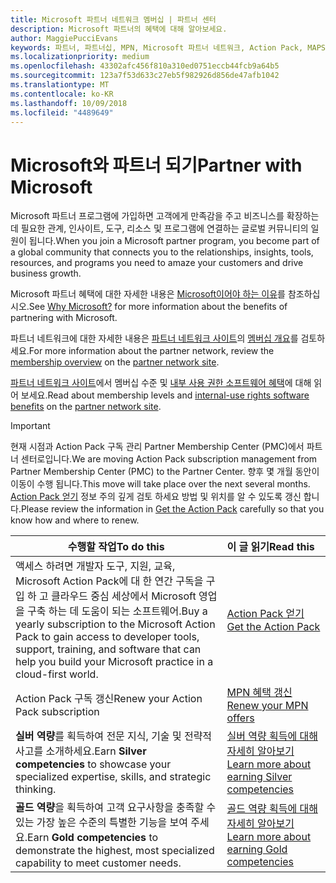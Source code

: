 ```yaml
---
title: Microsoft 파트너 네트워크 멤버십 | 파트너 센터
description: Microsoft 파트너의 혜택에 대해 알아보세요.
author: MaggiePucciEvans
keywords: 파트너, 파트너십, MPN, Microsoft 파트너 네트워크, Action Pack, MAPS, Action Pack 구독, 혜택, MPN 혜택, 멤버십, 실버, 골드, 역량
ms.localizationpriority: medium
ms.openlocfilehash: 43302afc456f810a310ed0751eccb44fcb9a64b5
ms.sourcegitcommit: 123a7f53d633c27eb5f982926d856de47afb1042
ms.translationtype: MT
ms.contentlocale: ko-KR
ms.lasthandoff: 10/09/2018
ms.locfileid: "4489649"
---
```

# <a name="partner-with-microsoft"></a><span data-ttu-id="2be3e-104">Microsoft와 파트너 되기</span><span class="sxs-lookup"><span data-stu-id="2be3e-104">Partner with Microsoft</span></span>

<span data-ttu-id="2be3e-105">Microsoft 파트너 프로그램에 가입하면 고객에게 만족감을 주고 비즈니스를 확장하는 데 필요한 관계, 인사이트, 도구, 리소스 및 프로그램에 연결하는 글로벌 커뮤니티의 일원이 됩니다.</span><span class="sxs-lookup"><span data-stu-id="2be3e-105">When you join a Microsoft partner program, you become part of a global community that connects you to the relationships, insights, tools, resources, and programs you need to amaze your customers and drive business growth.</span></span> 

<span data-ttu-id="2be3e-106">Microsoft 파트너 혜택에 대한 자세한 내용은 [Microsoft이어야 하는 이유](https://partner.microsoft.com/business-opportunities/why-microsoft)를 참조하십시오.</span><span class="sxs-lookup"><span data-stu-id="2be3e-106">See [Why Microsoft?](https://partner.microsoft.com/business-opportunities/why-microsoft) for more information about the benefits of partnering with Microsoft.</span></span> 

<span data-ttu-id="2be3e-107">파트너 네트워크에 대한 자세한 내용은 [파트너 네트워크 사이트](https://partner.microsoft.com)의 [멤버십 개요](https://partner.microsoft.com/membership)를 검토하세요.</span><span class="sxs-lookup"><span data-stu-id="2be3e-107">For more information about the partner network, review the [membership overview](https://partner.microsoft.com/membership) on the [partner network site](https://partner.microsoft.com).</span></span> 

<span data-ttu-id="2be3e-108"> [파트너 네트워크 사이트](https://partner.microsoft.com)에서 멤버십 수준 및 [내부 사용 권한 소프트웨어 혜택](https://partner.microsoft.com/membership/internal-use-software)에 대해 읽어 보세요.</span><span class="sxs-lookup"><span data-stu-id="2be3e-108">Read about membership levels and [internal-use rights software benefits](https://partner.microsoft.com/membership/internal-use-software) on the [partner network site](https://partner.microsoft.com).</span></span> 

>[!IMPORTANT]
><span data-ttu-id="2be3e-109">현재 시점과 Action Pack 구독 관리 Partner Membership Center (PMC)에서 파트너 센터로입니다.</span><span class="sxs-lookup"><span data-stu-id="2be3e-109">We are moving Action Pack subscription management from Partner Membership Center (PMC) to the Partner Center.</span></span> <span data-ttu-id="2be3e-110">향후 몇 개월 동안이 이동이 수행 됩니다.</span><span class="sxs-lookup"><span data-stu-id="2be3e-110">This move will take place over the next several months.</span></span> <span data-ttu-id="2be3e-111">[Action Pack 얻기](mpn-get-action-pack.md) 정보 주의 깊게 검토 하세요 방법 및 위치를 알 수 있도록 갱신 합니다.</span><span class="sxs-lookup"><span data-stu-id="2be3e-111">Please review the information in [Get the Action Pack](mpn-get-action-pack.md) carefully so that you know how and where to renew.</span></span>  

|**<span data-ttu-id="2be3e-112">수행할 작업</span><span class="sxs-lookup"><span data-stu-id="2be3e-112">To do this</span></span>**   |**<span data-ttu-id="2be3e-113">이 글 읽기</span><span class="sxs-lookup"><span data-stu-id="2be3e-113">Read this</span></span>**   |
|-----------------|:---------------------------|
|<span data-ttu-id="2be3e-114">액세스 하려면 개발자 도구, 지원, 교육, Microsoft Action Pack에 대 한 연간 구독을 구입 하 고 클라우드 중심 세상에서 Microsoft 영업을 구축 하는 데 도움이 되는 소프트웨어.</span><span class="sxs-lookup"><span data-stu-id="2be3e-114">Buy a yearly subscription to the Microsoft Action Pack to gain access to developer tools, support, training, and software that can help you build your Microsoft practice in a cloud-first world.</span></span> | [<span data-ttu-id="2be3e-115">Action Pack 얻기</span><span class="sxs-lookup"><span data-stu-id="2be3e-115">Get the Action Pack</span></span>](mpn-get-action-pack.md)|
|<span data-ttu-id="2be3e-116">Action Pack 구독 갱신</span><span class="sxs-lookup"><span data-stu-id="2be3e-116">Renew your Action Pack subscription</span></span>   |[<span data-ttu-id="2be3e-117">MPN 혜택 갱신</span><span class="sxs-lookup"><span data-stu-id="2be3e-117">Renew your MPN offers</span></span>](renew-mpn-offers.md)|
|<span data-ttu-id="2be3e-118">**실버 역량**를 획득하여 전문 지식, 기술 및 전략적 사고를 소개하세요.</span><span class="sxs-lookup"><span data-stu-id="2be3e-118">Earn **Silver competencies** to showcase your specialized expertise, skills, and strategic thinking.</span></span>|[<span data-ttu-id="2be3e-119">실버 역량 획득에 대해 자세히 알아보기</span><span class="sxs-lookup"><span data-stu-id="2be3e-119">Learn more about earning Silver competencies</span></span>](https://partner.microsoft.com/membership/competencies)|
|<span data-ttu-id="2be3e-120">**골드 역량**을 획득하여 고객 요구사항을 충족할 수 있는 가장 높은 수준의 특별한 기능을 보여 주세요.</span><span class="sxs-lookup"><span data-stu-id="2be3e-120">Earn **Gold competencies** to demonstrate the highest, most specialized capability to meet customer needs.</span></span> |[<span data-ttu-id="2be3e-121">골드 역량 획득에 대해 자세히 알아보기</span><span class="sxs-lookup"><span data-stu-id="2be3e-121">Learn more about earning Gold competencies</span></span>](https://partner.microsoft.com/membership/competencies)|




